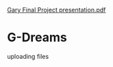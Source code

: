 
[Gary Final Project presentation.pdf](https://github.com/onggreat/G-Dreams/files/6074880/Gary.Final.Project.presentation.pdf)
# G-Dreams
uploading files
